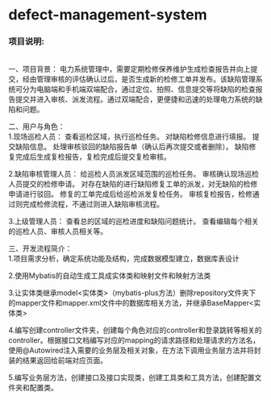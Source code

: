 # defect-management-system
 <h3>项目说明:</h3> <br>
一、项目背景：
电力系统管理中，需要定期检修保养维护生成检查报告并向上提交，经由管理审核的评估确认过后，是否生成新的检修工单并发布。该缺陷管理系统可分为电脑端和手机端双端配合，通过定位、拍照、信息提交等将缺陷的检查报告提交并进入审核、派发流程。通过双端配合，更便捷和迅速的处理电力系统的缺陷和问题。

二、用户与角色：<br>
1.现场巡检人员：
查看巡检区域，执行巡检任务。
对缺陷检修信息进行填报。
提交缺陷信息。
处理审核驳回的缺陷报告单（确认后再次提交或者删除）。
缺陷修复完成后生成复检报告，复检完成后提交复检审核。

2.缺陷审核管理人员：
给巡检人员派发区域范围的巡检任务。
审核确认现场巡检人员提交的检修申请。
对存在缺陷的进行缺陷修复工单的派发，对无缺陷的检修申请进行驳回。
修复的工单完成后给巡检派发复检任务。
审核复检报告，检修通过则完成检修流程，不通过则进入缺陷审核流程。

3.上级管理人员：
查看总的区域的巡检进度和缺陷问题统计。
查看编辑每个相关的巡检人员、审核人员相关等。

三、开发流程简介：<br>
1.项目需求分析，确定系统功能及结构，完成数据模型建立，数据库表设计

2.使用Mybatis的自动生成工具成实体类和映射文件和映射方法类

3.让实体类继承model<实体类>（mybatis-plus方法）删除repository文件夹下的mapper文件和mapper.xml文件中的数据库相关方法，并继承BaseMapper<实体类>

4.编写创建controller文件夹，创建每个角色对应的controller和登录跳转等相关的controller。根据接口文档编写对应的mapping的请求路径和处理请求的方法名，使用@Autowired注入需要的业务层及相关对象，在方法下调用业务层方法并将封装的结果返回给前端对应页面。

5.编写业务层方法，创建接口及接口实现类，创建工具类和工具方法，创建配置文件夹和配置类。